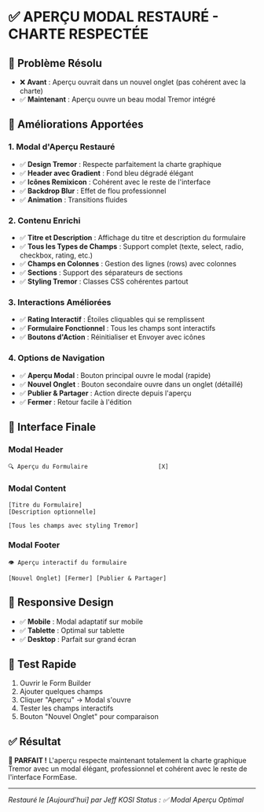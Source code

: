 # ✅ APERÇU MODAL RESTAURÉ - CHARTE RESPECTÉE

## 🎨 **Problème Résolu**
- ❌ **Avant** : Aperçu ouvrait dans un nouvel onglet (pas cohérent avec la charte)
- ✅ **Maintenant** : Aperçu ouvre un beau modal Tremor intégré

## 🔧 **Améliorations Apportées**

### 1. **Modal d'Aperçu Restauré**
- ✅ **Design Tremor** : Respecte parfaitement la charte graphique
- ✅ **Header avec Gradient** : Fond bleu dégradé élégant
- ✅ **Icônes Remixicon** : Cohérent avec le reste de l'interface
- ✅ **Backdrop Blur** : Effet de flou professionnel
- ✅ **Animation** : Transitions fluides

### 2. **Contenu Enrichi**
- ✅ **Titre et Description** : Affichage du titre et description du formulaire
- ✅ **Tous les Types de Champs** : Support complet (texte, select, radio, checkbox, rating, etc.)
- ✅ **Champs en Colonnes** : Gestion des lignes (rows) avec colonnes
- ✅ **Sections** : Support des séparateurs de sections
- ✅ **Styling Tremor** : Classes CSS cohérentes partout

### 3. **Interactions Améliorées**
- ✅ **Rating Interactif** : Étoiles cliquables qui se remplissent
- ✅ **Formulaire Fonctionnel** : Tous les champs sont interactifs
- ✅ **Boutons d'Action** : Réinitialiser et Envoyer avec icônes

### 4. **Options de Navigation**
- ✅ **Aperçu Modal** : Bouton principal ouvre le modal (rapide)
- ✅ **Nouvel Onglet** : Bouton secondaire ouvre dans un onglet (détaillé)
- ✅ **Publier & Partager** : Action directe depuis l'aperçu
- ✅ **Fermer** : Retour facile à l'édition

## 🎯 **Interface Finale**

### Modal Header
```
🔍 Aperçu du Formulaire                    [X]
```

### Modal Content
```
[Titre du Formulaire]
[Description optionnelle]

[Tous les champs avec styling Tremor]
```

### Modal Footer
```
👁️ Aperçu interactif du formulaire

[Nouvel Onglet] [Fermer] [Publier & Partager]
```

## 📱 **Responsive Design**
- ✅ **Mobile** : Modal adaptatif sur mobile
- ✅ **Tablette** : Optimal sur tablette
- ✅ **Desktop** : Parfait sur grand écran

## 🧪 **Test Rapide**
1. Ouvrir le Form Builder
2. Ajouter quelques champs
3. Cliquer "Aperçu" → Modal s'ouvre
4. Tester les champs interactifs
5. Bouton "Nouvel Onglet" pour comparaison

## ✅ **Résultat**
**🎉 PARFAIT !** L'aperçu respecte maintenant totalement la charte graphique Tremor avec un modal élégant, professionnel et cohérent avec le reste de l'interface FormEase.

---
*Restauré le [Aujourd'hui] par Jeff KOSI*
*Status : ✅ Modal Aperçu Optimal*

